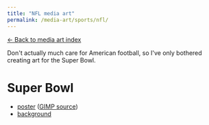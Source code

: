 ```yaml
---
title: "NFL media art"
permalink: /media-art/sports/nfl/
---
```

[&larr; Back to media art index]({{site.url}}/media-art/)

Don't actually much care for American football, so I've only bothered creating art for the Super Bowl.

# Super Bowl
* [poster](files/super-bowl-poster.png) ([GIMP source](files/super-bowl-poster.xcf))
* [background](files/super-bowl-background.jpg)
